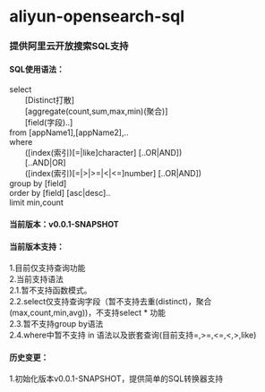 # aliyun-opensearch-sql
### 提供阿里云开放搜索SQL支持

#### SQL使用语法：
select  
&ensp;&ensp;&ensp;&ensp;[Distinct打散]  
&ensp;&ensp;&ensp;&ensp;[aggregate(count,sum,max,min)(聚合)]  
&ensp;&ensp;&ensp;&ensp;[field(字段)..]  
from [appName1],[appName2],..  
where  
&ensp;&ensp;&ensp;&ensp;([index(索引)[=|like]character] [..OR|AND])  
&ensp;&ensp;&ensp;&ensp;[..AND|OR]  
&ensp;&ensp;&ensp;&ensp;([index(索引)[=|>|>=|<|<=]number] [..OR|AND])  
group by [field]  
order by [field] [asc|desc]..  
limit min,count  

#### 当前版本：v0.0.1-SNAPSHOT  
#### 当前版本支持：  
1.目前仅支持查询功能  
2.当前支持语法  
  2.1.暂不支持函数模式。  
  2.2.select仅支持查询字段（暂不支持去重(distinct)，聚合(max,count,min,avg))，不支持select * 功能      
  2.3.暂不支持group by语法   
  2.4.where中暂不支持 in 语法以及嵌套查询(目前支持=,>=,<=,<,>,like)

#### 历史变更：  
1.初始化版本v0.0.1-SNAPSHOT，提供简单的SQL转换器支持